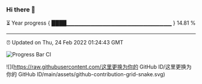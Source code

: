 ### Hi there 👋

⏳ Year progress { ████▁▁▁▁▁▁▁▁▁▁▁▁▁▁▁▁▁▁▁▁▁▁▁▁▁▁ } 14.81 %

---

⏰ Updated on Thu, 24 Feb 2022 01:24:43 GMT

![Progress Bar CI](https://github.com/liununu/liununu/workflows/Progress%20Bar%20CI/badge.svg)

![](https://raw.githubusercontent.com/这里更换为你的 GitHub ID/这里更换为你的 GitHub ID/main/assets/github-contribution-grid-snake.svg)
